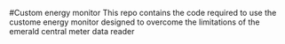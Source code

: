 #Custom energy monitor
This repo contains the code required to use the custome energy monitor designed to overcome the limitations of the emerald central meter data reader
